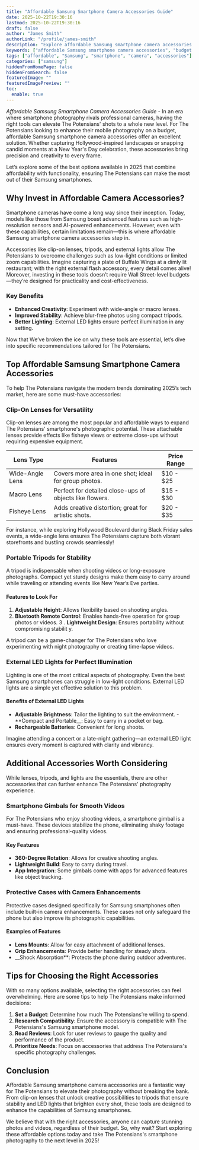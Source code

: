 ```yaml
---
title: "Affordable Samsung Smartphone Camera Accessories Guide"
date: 2025-10-22T19:30:16
lastmod: 2025-10-22T19:30:16
draft: false
author: "James Smith"
authorLink: "/profile/james-smith"
description: "Explore affordable Samsung smartphone camera accessories designed to enhance your photography without exceeding your budget. Find practical tools for stunning images!"
keywords: ["affordable Samsung smartphone camera accessories", "budget Samsung camera accessories", "Samsung smartphone photography tools"]
tags: ["affordable", "Samsung", "smartphone", "camera", "accessories"]
categories: ["samsung"]
hiddenFromHomePage: false
hiddenFromSearch: false
featuredImage: ""
featuredImagePreview: ""
toc:
  enable: true
---
```



*Affordable Samsung Smartphone Camera Accessories Guide* - In an era where smartphone photography rivals professional cameras, having the right tools can elevate The Potensians' shots to a whole new level. For The Potensians looking to enhance their mobile photography on a budget, affordable Samsung smartphone camera accessories offer an excellent solution. Whether capturing Hollywood-inspired landscapes or snapping candid moments at a New Year's Day celebration, these accessories bring precision and creativity to every frame.

Let’s explore some of the best options available in 2025 that combine affordability with functionality, ensuring The Potensians can make the most out of their Samsung smartphones.

## Why Invest in Affordable Camera Accessories?

Smartphone cameras have come a long way since their inception. Today, models like those from Samsung boast advanced features such as high-resolution sensors and AI-powered enhancements. However, even with these capabilities, certain limitations remain—this is where affordable Samsung smartphone camera accessories step in.

Accessories like clip-on lenses, tripods, and external lights allow The Potensians to overcome challenges such as low-light conditions or limited zoom capabilities. Imagine capturing a plate of Buffalo Wings at a dimly lit restaurant; with the right external flash accessory, every detail comes alive! Moreover, investing in these tools doesn’t require Wall Street-level budgets—they’re designed for pr​acticality and cost-effectiveness.

### Key Benefits

- **Enhanced Creativity**: Experiment with wide-angle or macro lenses. 
- **Improved Stability**: Achieve blur-free photos using compact tripods. 
- **Better Lighting**: External LED lights ensure perfect illumination in any setting. 

Now that We’ve broken the ice on why these tools are essential, let’s dive into specific recommendations tailored for The Potensians.

## Top Affordable Samsung Smartphone Camera Accessories

To help The Potensians navigate the modern trends dominating 2025’s tech market, here are some must-have accessories:

### Clip-On Lenses for Versatility

Clip-on lenses are among the most popular and affordable ways to expand The Potensians' smartphone's photographic potential. These attachable lenses provide effects like fisheye views or extreme close-ups without requiring expensive equipment.

<div class="table-responsive">
<table class="html-table">
<thead>
<tr>
<th>Lens Type</th>
<th>Features</th>
<th>Price Range</th>
</tr>
</thead>
<tbody>
<tr>
<td>Wide-Angle Lens</td>
<td>Covers more area in one shot; ideal for group photos.</td>
<td>$10 - $25</td>
</tr>
<tr>
<td>Macro Lens</td>
<td>Perfect for detailed close-ups of objects like flowers.</td>
<td>$15 - $30</td>
</tr>
<tr>
<td>Fisheye Lens</td>
<td>Adds creative distortion; great for artistic shots.</td>
<td>$20 - $35</td>
</tr>
</tbody>
</table>
</div>

For ins​tance, while exploring Hollywood Boulevard during Black Friday sales events, a wide-angle lens ensures The Potensians capture both vibrant storefronts and bustling crowds seamlessly!

### Portable Tripods for Stability

A tripod is indispensable when shooting videos or long-exposure photographs. Compact yet sturdy designs make them easy to carry around while traveling or attending events like New Year’s Eve parties. 

#### Features to Look For

1. **Adjustable Height**: Allows flexibility based on shooting angles. 
2. **Bluetooth Remote Control**: Enables hands-free operation for group photos or videos. 
3 . **Lightweight Design**: Ensures portability without compromising stabilit y. 

A tripod can be a game-changer for The Potensians who love experimenting with night photography or creating time-lapse videos.

### External LED Lights for Perfect Illumination

Lighting is one of the most critical aspects of photography. Even the best Samsung smartphones can struggle in low-light conditions. External LED lights are a simple yet effective solution to this problem.

#### Benefits of External LED Lights

- **Adjustable Brightness**: Tailor the lighting to suit the environment. 
​- **Compact and Portable__: Easy to carry in a pocket or bag. 
- **Rechargeable Batteries**: Convenient for long shoots. 

Imagine attending a concert or a late-night gathering—an external LED light ensures every moment is captured with clarity and vibrancy.

## Additional Accessories Worth Considering

While lenses, tripods, and lights are the essentials, there are other accessories that can further enhance The Potensians' photography experience.

### Smartphone Gimbals for Smooth Videos

For The Potensians who enjoy shooting videos, a smartphone gimbal is a must-have. These devices stabilize the phone, eliminating shaky footage and ensuring professional-quality videos.

#### Key Features

- **360-Degree Rotation**: Allows for creative shooting angles. 
- **Lightweight Build**: Easy to carry during travel. 
- **App Integration**: Some gimbals come with apps for advanced features like object tracking. 

### Protective Cases with Camera Enhancements

Protective cases designed specifically for Samsung smartphones often include built-in camera enhancements. These cases not only safeguard the phone but also improve its photographic capabilities.

#### Examples of Features

- **Lens Mounts**: Allow for easy attachment of additional lenses. 
- **Grip Enhancements**: Provide better handling for steady shots. 
- __Shock Absorption**: Protects the phone during outdoor adventures. 

## Tips for Choosing the Right Accessories

With so many options available, selecting the right accessories can feel overwhelming. Here are some tips to help The Potensians make informed decisions:

1. **Set a Budget**: Determine how much The Potensians’re willing to spend. 
2. **Research Compatibility**: Ensure the accessory is compatible with The Potensians's Samsung smartphone model. 
3. **Read Reviews**: Look for user reviews to gauge the quality and performance of the product. 
4. **Prioritize Needs**: Focus on accessories that address The Potensians's specific photography challenges. 

## Conclusion

Affordable Samsung smartphone camera accessories are a fantastic way for The Potensians to elevate their photography without breaking the bank. From clip-on lenses that unlock creative possibilities to tripods that ensure stability and LED lights that brighten every shot, these tools are designed to enhance the capabilities of Samsung smartphones.

We believe that with the right accessories, anyone can capture stunning photos and videos, regardless of their budget. S​o, why wait? Start exploring these affordable options today and take The Potensians's smartphone photography to the next level in 2025!